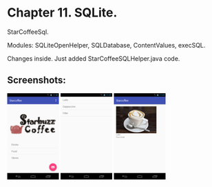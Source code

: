 # Chapter 11. SQLite.
StarCoffeeSql.

Modules: SQLiteOpenHelper, SQLDatabase, ContentValues, execSQL.

Changes inside. Just added StarCoffeeSQLHelper.java code.

## Screenshots:
<img src="./docs/screen01_main.png" height="200px" alt="MainActivity" title="MainActivity" />
<img src="./docs/screen02_list.png" height="200px" alt="Coffee List" title="Coffee List" />
<img src="./docs/screen03_coffee.png" height="200px" alt="Details" title="Details" />

